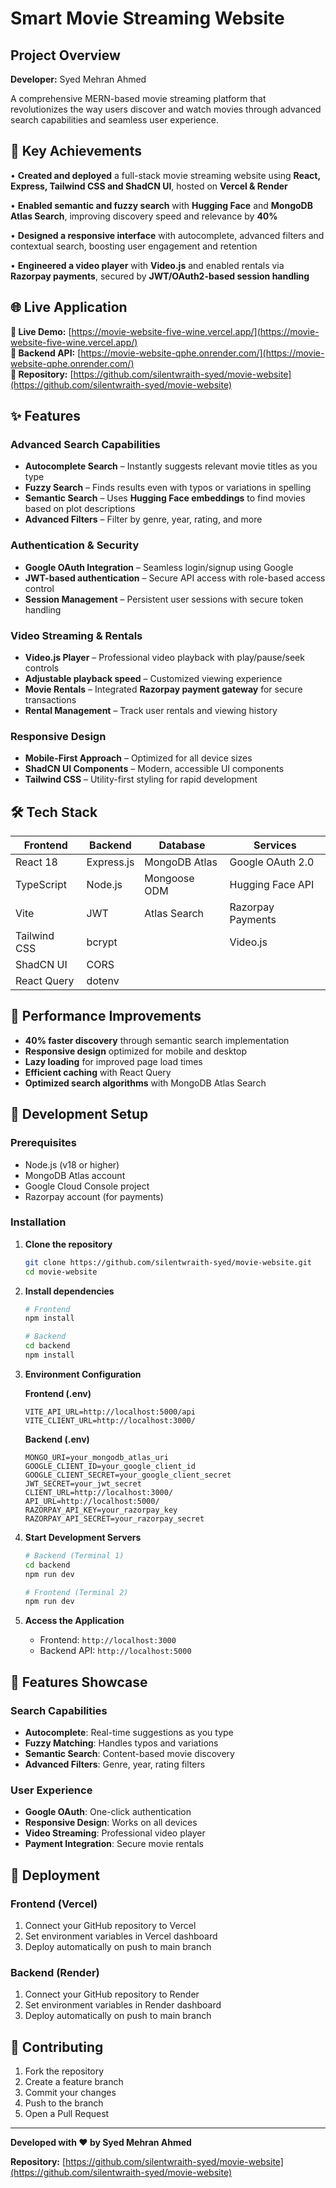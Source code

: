 # Smart Movie Streaming Website

## Project Overview
 
**Developer:** Syed Mehran Ahmed

A comprehensive MERN-based movie streaming platform that revolutionizes the way users discover and watch movies through advanced search capabilities and seamless user experience.

## 🚀 Key Achievements

• **Created and deployed** a full-stack movie streaming website using **React, Express, Tailwind CSS and ShadCN UI**, hosted on **Vercel & Render**

• **Enabled semantic and fuzzy search** with **Hugging Face** and **MongoDB Atlas Search**, improving discovery speed and relevance by **40%**

• **Designed a responsive interface** with autocomplete, advanced filters and contextual search, boosting user engagement and retention

• **Engineered a video player** with **Video.js** and enabled rentals via **Razorpay payments**, secured by **JWT/OAuth2-based session handling**

## 🌐 Live Application

**🔗 Live Demo:** [https://movie-website-five-wine.vercel.app/](https://movie-website-five-wine.vercel.app/)  
**🔧 Backend API:** [https://movie-website-qphe.onrender.com/](https://movie-website-qphe.onrender.com/)  
**📂 Repository:** [https://github.com/silentwraith-syed/movie-website](https://github.com/silentwraith-syed/movie-website)  

## ✨ Features

### **Advanced Search Capabilities**
- **Autocomplete Search** – Instantly suggests relevant movie titles as you type
- **Fuzzy Search** – Finds results even with typos or variations in spelling
- **Semantic Search** – Uses **Hugging Face embeddings** to find movies based on plot descriptions
- **Advanced Filters** – Filter by genre, year, rating, and more

### **Authentication & Security**
- **Google OAuth Integration** – Seamless login/signup using Google
- **JWT-based authentication** – Secure API access with role-based access control
- **Session Management** – Persistent user sessions with secure token handling

### **Video Streaming & Rentals**
- **Video.js Player** – Professional video playback with play/pause/seek controls
- **Adjustable playback speed** – Customized viewing experience
- **Movie Rentals** – Integrated **Razorpay payment gateway** for secure transactions
- **Rental Management** – Track user rentals and viewing history

### **Responsive Design**
- **Mobile-First Approach** – Optimized for all device sizes
- **ShadCN UI Components** – Modern, accessible UI components
- **Tailwind CSS** – Utility-first styling for rapid development

## 🛠️ Tech Stack

| **Frontend** | **Backend** | **Database** | **Services** |
|-------------|-------------|--------------|--------------|
| React 18 | Express.js | MongoDB Atlas | Google OAuth 2.0 |
| TypeScript | Node.js | Mongoose ODM | Hugging Face API |
| Vite | JWT | Atlas Search | Razorpay Payments |
| Tailwind CSS | bcrypt | | Video.js |
| ShadCN UI | CORS | | |
| React Query | dotenv | | |

## 🚀 Performance Improvements

- **40% faster discovery** through semantic search implementation
- **Responsive design** optimized for mobile and desktop
- **Lazy loading** for improved page load times
- **Efficient caching** with React Query
- **Optimized search algorithms** with MongoDB Atlas Search

## 🔧 Development Setup

### Prerequisites
- Node.js (v18 or higher)
- MongoDB Atlas account
- Google Cloud Console project
- Razorpay account (for payments)

### Installation

1. **Clone the repository**
   ```bash
   git clone https://github.com/silentwraith-syed/movie-website.git
   cd movie-website
   ```

2. **Install dependencies**
   ```bash
   # Frontend
   npm install
   
   # Backend
   cd backend
   npm install
   ```

3. **Environment Configuration**
   
   **Frontend (.env)**
   ```env
   VITE_API_URL=http://localhost:5000/api
   VITE_CLIENT_URL=http://localhost:3000/
   ```
   
   **Backend (.env)**
   ```env
   MONGO_URI=your_mongodb_atlas_uri
   GOOGLE_CLIENT_ID=your_google_client_id
   GOOGLE_CLIENT_SECRET=your_google_client_secret
   JWT_SECRET=your_jwt_secret
   CLIENT_URL=http://localhost:3000/
   API_URL=http://localhost:5000/
   RAZORPAY_API_KEY=your_razorpay_key
   RAZORPAY_API_SECRET=your_razorpay_secret
   ```

4. **Start Development Servers**
   ```bash
   # Backend (Terminal 1)
   cd backend
   npm run dev
   
   # Frontend (Terminal 2)
   npm run dev
   ```

5. **Access the Application**
   - Frontend: `http://localhost:3000`
   - Backend API: `http://localhost:5000`

## 📱 Features Showcase

### Search Capabilities
- **Autocomplete**: Real-time suggestions as you type
- **Fuzzy Matching**: Handles typos and variations
- **Semantic Search**: Content-based movie discovery
- **Advanced Filters**: Genre, year, rating filters

### User Experience
- **Google OAuth**: One-click authentication
- **Responsive Design**: Works on all devices
- **Video Streaming**: Professional video player
- **Payment Integration**: Secure movie rentals

## 🚀 Deployment

### Frontend (Vercel)
1. Connect your GitHub repository to Vercel
2. Set environment variables in Vercel dashboard
3. Deploy automatically on push to main branch

### Backend (Render)
1. Connect your GitHub repository to Render
2. Set environment variables in Render dashboard
3. Deploy automatically on push to main branch

## 🤝 Contributing

1. Fork the repository
2. Create a feature branch
3. Commit your changes
4. Push to the branch
5. Open a Pull Request

---

**Developed with ❤️ by Syed Mehran Ahmed**

**Repository:** [https://github.com/silentwraith-syed/movie-website](https://github.com/silentwraith-syed/movie-website)

